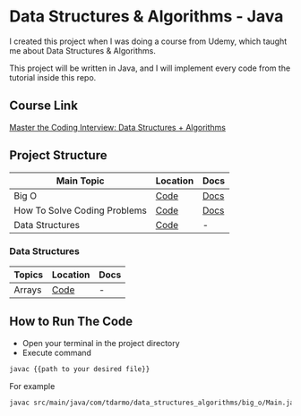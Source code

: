 # Data Structures & Algorithms - Java

I created this project when I was doing a course from Udemy, which taught me about Data Structures & Algorithms.

This project will be written in Java, and I will implement every code from the tutorial inside this repo.

## Course Link

[Master the Coding Interview: Data Structures + Algorithms](https://www.udemy.com/course/master-the-coding-interview-data-structures-algorithms/)

## Project Structure

| Main Topic | Location | Docs |
| --- | --- | --- |
| Big O | [Code](https://github.com/TjandraD/dsa-java/tree/main/src/main/java/com/tdarmo/data_structures_algorithms/big_o) | [Docs](https://github.com/TjandraD/dsa-java/blob/main/Materials/BigO%20cheat%20sheet.pdf) |
| How To Solve Coding Problems | [Code](https://github.com/TjandraD/dsa-java/tree/main/src/main/java/com/tdarmo/data_structures_algorithms/solve_interview_question) | [Docs](https://github.com/TjandraD/dsa-java/blob/main/Materials/Interview%20Cheat%20Sheet.pdf) |
| Data Structures | [Code](https://github.com/TjandraD/dsa-java/tree/main/src/main/java/com/tdarmo/data_structures_algorithms/data_structures) | - |

### Data Structures

| Topics | Location | Docs |
| --- | --- | --- |
| Arrays | [Code](https://github.com/TjandraD/dsa-java/tree/main/src/main/java/com/tdarmo/data_structures_algorithms/data_structures/arrays) | - |

## How to Run The Code

- Open your terminal in the project directory
- Execute command
```bash
javac {{path to your desired file}}
```

For example
```bash
javac src/main/java/com/tdarmo/data_structures_algorithms/big_o/Main.java
```
